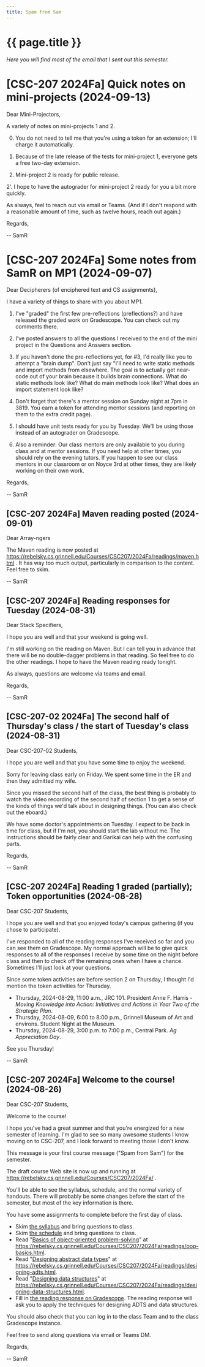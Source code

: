 ```yaml
---
title: Spam from Sam
---
```

# {{ page.title }}

_Here you will find most of the email that I sent out this semester._

# [CSC-207 2024Fa] Quick notes on mini-projects (2024-09-13) 

Dear Mini-Projectors,

A variety of notes on mini-projects 1 and 2.

0. You do not need to tell me that you're using a token for an extension; I'll charge it automatically.

1. Because of the late release of the tests for mini-project 1, everyone gets a free two-day extension.

2. Mini-project 2 is ready for public release.

2'. I hope to have the autograder for mini-project 2 ready for you a bit more quickly.

As always, feel to reach out via email or Teams. (And if I don't respond with a reasonable amount of time, such as twelve hours, reach out again.)

Regards,

-- SamR

# [CSC-207 2024Fa] Some notes from SamR on MP1 (2024-09-07)

Dear Decipherers (of enciphered text and CS assignments),

I have a variety of things to share with you about MP1.

1. I've "graded" the first few pre-reflections (preflections?) and have released the graded work on Gradescope. You can check out my comments there.

2. I've posted answers to all the questions I received to the end of the mini project in the Questions and Answers section.

3. If you haven't done the pre-reflections yet, for #3, I'd really like you to attempt a "brain dump". Don't just say "I'll need to write static methods and import methods from elsewhere. The goal is to actually get near-code out of your brain because it builds brain connections. What do static methods look like? What do main methods look like? What does an import statement look like?

4. Don't forget that there's a mentor session on Sunday night at 7pm in 3819. You earn a token for attending mentor sessions (and reporting on them to the extra credit page).

5. I should have unit tests ready for you by Tuesday. We'll be using those instead of an autograder on Gradescope.

6. Also a reminder: Our class mentors are only available to you during class and at mentor sessions. If you need help at other times, you should rely on the evening tutors. If you happen to see our class mentors in our classroom or on Noyce 3rd at other times, they are likely working on their own work.

Regards,

-- SamR

## [CSC-207 2024Fa] Maven reading posted (2024-09-01) 

Dear Array-ngers

The Maven reading is now posted at <https://rebelsky.cs.grinnell.edu/Courses/CSC207/2024Fa/readings/maven.html> . It has way too much output, particularly in comparison to the content. Feel free to skim.

-- SamR

## [CSC-207 2024Fa] Reading responses for Tuesday (2024-08-31)

Dear Stack Specifiers,

I hope you are well and that your weekend is going well.

I'm still working on the reading on Maven. But I can tell you in advance that there will be no double-dagger problems in that reading. So feel free to do the other readings. I hope to have the Maven reading ready tonight.

As always, questions are welcome via teams and email.

Regards,

-- SamR

## [CSC-207-02 2024Fa] The second half of Thursday's class / the start of Tuesday's class (2024-08-31)

Dear CSC-207-02 Students,

I hope you are well and that you have some time to enjoy the weekend.

Sorry for leaving class early on Friday. We spent some time in the ER and then they admitted my wife.

Since you missed the second half of the class, the best thing is probably to watch the video recording of the second half of section 1 to get a sense of the kinds of things we'd talk about in designing things. (You can also check out the eboard.)

We have some doctor's appointments on Tuesday. I expect to be back in time for class, but if I'm not, you should start the lab without me. The instructions should be fairly clear and Garikai can help with the confusing parts.

Regards,

-- SamR

## [CSC-207 2024Fa] Reading 1 graded (partially); Token opportunities (2024-08-28)

Dear CSC-207 Students,

I hope you are well and that you enjoyed today's campus gathering (if you chose to participate).

I've responded to all of the reading responses I've received so far and you can see them on Gradescope. My normal approach will be to give quick responses to all of the responses I receive by some time on the night before class and then to check off the remaining ones when I have a chance. Sometimes I'll just look at your questions.

Since some token activities are before section 2 on Thursday, I thought I'd mention the token activities for Thursday.

* Thursday, 2024-08-29, 11:00 a.m., JRC 101.
  President Anne F. Harris -
  _Moving Knowledge into Action: Initiatives and Actions in Year Two of the Strategic Plan_.
* Thursday, 2024-08-09, 6:00 to 8:00 p.m., Grinnell Museum of Art and environs.
  Student Night at the Museum.
* Thursday, 2024-08-29, 3:00 p.m. to 7:00 p.m., Central Park.
  _Ag Appreciation Day_.

See you Thursday!

 -- SamR

## [CSC-207 2024Fa] Welcome to the course! (2024-08-26)

Dear CSC-207 Students,

Welcome to the course!

I hope you've had a great summer and that you're energized for a new semester of learning. I'm glad to see so many awesome students I know moving on to CSC-207, and I look forward to meeting those I don't know.

This message is your first course message ("Spam from Sam") for the semester.

The draft course Web site is now up and running at <https://rebelsky.cs.grinnell.edu/Courses/CSC207/2024Fa/> .

You'll be able to see the syllabus, schedule, and the normal variety of handouts. There will probably be some changes before the start of the semester, but most of the key information is there.

You have some assignments to complete before the first day of class.

* Skim [the syllabus](https://rebelsky.cs.grinnell.edu/Courses/CSC207/2024Fa/syllabus/) and bring questions to class.
* Skim [the schedule](https://rebelsky.cs.grinnell.edu/Courses/CSC207/2024Fa/schedule/) and bring questions to class.
* Read "[Basics of object-oriented problem-solving](https://rebelsky.cs.grinnell.edu/Courses/CSC207/2024Fa/readings/oop-basics.html)" at <https://rebelsky.cs.grinnell.edu/Courses/CSC207/2024Fa/readings/oop-basics.html>.
* Read "[Designing abstract data types](https://rebelsky.cs.grinnell.edu/Courses/CSC207/2024Fa/readings/designing-adts.html)" at <https://rebelsky.cs.grinnell.edu/Courses/CSC207/2024Fa/readings/designing-adts.html>.
* Read "[Designing data structures](https://rebelsky.cs.grinnell.edu/Courses/CSC207/2024Fa/readings/designing-data-structures.html)" at <https://rebelsky.cs.grinnell.edu/Courses/CSC207/2024Fa/readings/designing-data-structures.html>.
* Fill in [the reading response on Gradescope](https://www.gradescope.com/courses/818402/assignments/4803432/). The reading response will ask you to apply the techniques for designing ADTS and data structures.

You should also check that you can log in to the class Team and to the class Gradescope instance.

Feel free to send along questions via email or Teams DM.

Regards,

-- SamR
